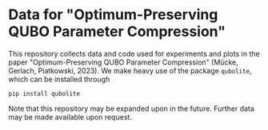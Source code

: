 # Data for "Optimum-Preserving QUBO Parameter Compression"

This repository collects data and code used for experiments and plots in the paper "Optimum-Preserving QUBO Parameter Compression" (Mücke, Gerlach, Piatkowski, 2023). We make heavy use of the package `qubolite`, which can be installed through

```
pip install qubolite
```

Note that this repository may be expanded upon in the future. Further data may be made available upon request.
